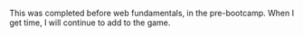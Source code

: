 This was completed before web fundamentals, in the pre-bootcamp.
When I get time, I will continue to add to the game.
